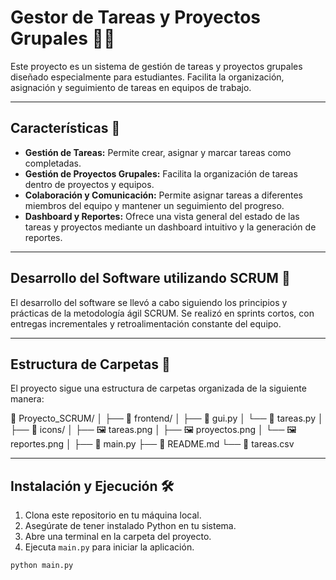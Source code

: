 # Gestor de Tareas y Proyectos Grupales 📝👥

Este proyecto es un sistema de gestión de tareas y proyectos grupales diseñado especialmente para estudiantes. Facilita la organización, asignación y seguimiento de tareas en equipos de trabajo.

---

## Características 🚀

- **Gestión de Tareas:** Permite crear, asignar y marcar tareas como completadas.
- **Gestión de Proyectos Grupales:** Facilita la organización de tareas dentro de proyectos y equipos.
- **Colaboración y Comunicación:** Permite asignar tareas a diferentes miembros del equipo y mantener un seguimiento del progreso.
- **Dashboard y Reportes:** Ofrece una vista general del estado de las tareas y proyectos mediante un dashboard intuitivo y la generación de reportes.

---

## Desarrollo del Software utilizando SCRUM 🔄

El desarrollo del software se llevó a cabo siguiendo los principios y prácticas de la metodología ágil SCRUM. Se realizó en sprints cortos, con entregas incrementales y retroalimentación constante del equipo.

---

## Estructura de Carpetas 📁

El proyecto sigue una estructura de carpetas organizada de la siguiente manera:

📂 Proyecto_SCRUM/
│
├── 📁 frontend/
│ ├── 📄 gui.py
│ └── 📄 tareas.py
│ 
├── 📁 icons/
│ ├── 🖼️ tareas.png
│ ├── 🖼️ proyectos.png
│ └── 🖼️ reportes.png
│
├── 📄 main.py
├── 📄 README.md
└── 📄 tareas.csv


---

## Instalación y Ejecución 🛠️

1. Clona este repositorio en tu máquina local.
2. Asegúrate de tener instalado Python en tu sistema.
3. Abre una terminal en la carpeta del proyecto.
4. Ejecuta `main.py` para iniciar la aplicación.

```bash
python main.py